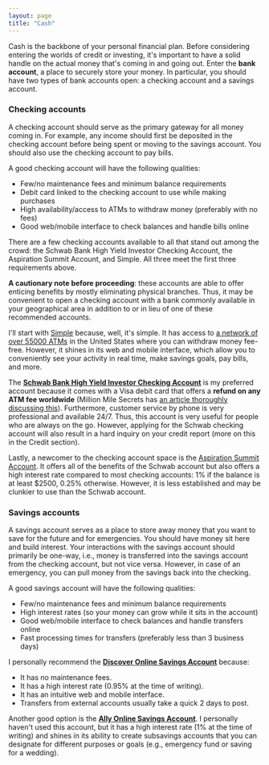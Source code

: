 ```yaml
---
layout: page
title: "Cash"
---
```


Cash is the backbone of your personal financial plan. Before considering entering the worlds of credit or investing, it's important to have a solid handle on the actual money that's coming in and going out. Enter the **bank account**, a place to securely store your money. In particular, you should have two types of bank accounts open: a checking account and a savings account.

### Checking accounts

A checking account should serve as the primary gateway for all money coming in. For example, any income should first be deposited in the checking account before being spent or moving to the savings account. You should also use the checking account to pay bills.

A good checking account will have the following qualities:

* Few/no maintenance fees and minimum balance requirements
* Debit card linked to the checking account to use while making purchases
* High availability/access to ATMs to withdraw money (preferably with no fees)
* Good web/mobile interface to check balances and handle bills online

There are a few checking accounts available to all that stand out among the crowd: the Schwab Bank High Yield Investor Checking Account, the Aspiration Summit Account, and Simple. All three meet the first three requirements above.

**A cautionary note before proceeding**: these accounts are able to offer enticing benefits by mostly eliminating physical branches. Thus, it may be convenient to open a checking account with a bank commonly available in your geographical area in addition to or in lieu of one of these recommended accounts.

I'll start with [Simple](https://www.simple.com/) because, well, it's simple. It has access to [a network of over 55000 ATMs](https://www.simple.com/atms) in the United States where you can withdraw money fee-free. However, it shines in its web and mobile interface, which allow you to conveniently see your activity in real time, make savings goals, pay bills, and more.

<!-- TODO: is there a credit check for Simple? -->

The **[Schwab Bank High Yield Investor Checking Account](https://www.schwab.com/public/schwab/banking_lending/checking_account)** is my preferred account because it comes with a Visa debit card that offers a **refund on any ATM fee worldwide** (Million Mile Secrets has [an article thoroughly discussing this](http://millionmilesecrets.com/2014/05/13/charles-schwab-debit-card/)). Furthermore, customer service by phone is very professional and available 24/7. Thus, this account is very useful for people who are always on the go. However, applying for the Schwab checking account will also result in a hard inquiry on your credit report (more on this in the Credit section).

Lastly, a newcomer to the checking account space is the [Aspiration Summit Account](https://my.aspiration.com/app/token/referral/XPVGH89ZQTFL5CU6). It offers all of the benefits of the Schwab account but also offers a high interest rate compared to most checking accounts: 1% if the balance is at least $2500, 0.25% otherwise. However, it is less established and may be clunkier to use than the Schwab account.

### Savings accounts

A savings account serves as a place to store away money that you want to save for the future and for emergencies. You should have money sit here and build interest. Your interactions with the savings account should primarily be one-way, i.e., money is transferred into the savings account from the checking account, but not vice versa. However, in case of an emergency, you can pull money from the savings back into the checking.

A good savings account will have the following qualities:

* Few/no maintenance fees and minimum balance requirements
* High interest rates (so your money can grow while it sits in the account)
* Good web/mobile interface to check balances and handle transfers online
* Fast processing times for transfers (preferably less than 3 business days)

I personally recommend the **[Discover Online Savings Account](https://www.discover.com/online-banking/savings-account/)** because:

* It has no maintenance fees.
* It has a high interest rate (0.95% at the time of writing).
* It has an intuitive web and mobile interface.
* Transfers from external accounts usually take a quick 2 days to post.

Another good option is the **[Ally Online Savings Account](https://www.ally.com/bank/online-savings-account/)**. I personally haven't used this account, but it has a high interest rate (1% at the time of writing) and shines in its ability to create subsavings accounts that you can designate for different purposes or goals (e.g., emergency fund or saving for a wedding).
